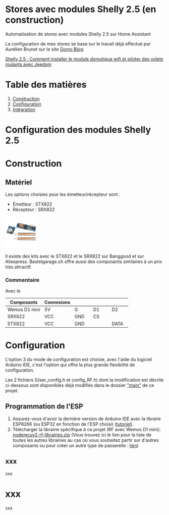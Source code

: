 # Stores avec modules Shelly 2.5 (en construction)

Automatisation de stores avec modules Shelly 2.5 sur Home Assistant

La configuration de mes stores se base sur le travail déjà effectué par Aurélien Brunet sur le site [Domo Blog](https://www.domo-blog.fr):

[Shelly 2.5 : Comment installer le module domotique wifi et piloter des volets roulants avec Jeedom](https://www.domo-blog.fr/shelly-2-5-comment-installer-le-module-domotique-wifi-volets-roulants-jeedom/)

# Table des matières

1. [Construction](#Construction)
2. [Configuration](#Configuration)
3. [Intégration](#Intégration)

# Configuration des modules Shelly 2.5





# Construction

## Matériel

Les options choisies pour les émetteur/récepteur sont :

- Émetteur : STX822
- Récepteur : SRX822

<img src="https://github.com/yvansandoz/OpenMQTT-RF-HA/blob/4fbbad7d5b96a7a5aa151c5fdb4944f830195c67/pictures/stx_srx_822.JPG" alt="822"
	title="STX822/RTX822" width="100" height="100" />



Il existe des kits avec le STX822 et le SRX822 sur Banggood et sur Aliexpress. Bastelgarage.ch offre aussi des composants similaires à un prix très attractif.

### Commentaire

Avec le



| Composants       | Connexions |&nbsp; &nbsp; &nbsp; &nbsp; &nbsp;&nbsp; &nbsp;|&nbsp; &nbsp; &nbsp; &nbsp; &nbsp;&nbsp; &nbsp;|&nbsp; &nbsp; &nbsp; &nbsp; &nbsp;&nbsp; &nbsp;|
| ---------------- | ---------- | ---- | ---- | ---- |
| Wemos D1 mini    | 5V         | G    | D1   | D2   |
| SRX822           | VCC        | GND  | CS   |      |
| STX822           | VCC        | GND  |      | DATA |



# Configuration

L'option 3 du mode de configuration est choisie, avec l'aide du logiciel Arduino IDE, c'est l'option qui offre la plus grande flexibilité de configuration.

Les 2 fichiers (User_config.h et config_RF.h) dont la modification est décrite ci-dessous sont disponibles déjà modifiés dans le dossier ["main"](https://github.com/yvansandoz/OpenMQTT-RF-HA/tree/main/main) de ce projet.

## Programmation de l'ESP

1. Assurez-vous d'avoir la dernière version de Arduino IDE avec la libraire ESP8266 (ou ESP32 en fonction de l'ESP choisi) ([tutoriel](https://github.com/esp8266/Arduino#installing-with-boards-manager)).
2. Télécharger la librairie spécifique à ce projet (RF avec Wemos D1 mini): [nodemcuv2-rf-librairies.zip](https://github.com/1technophile/OpenMQTTGateway/releases/download/v0.9.8/nodemcuv2-rf-libraries.zip) (Vous trouvez ici le lien pour la liste de toutes les autres librairies au cas où vous souhaitez partir sur d'autres composants ou pour créer un autre type de passerelle : [lien](https://github.com/1technophile/OpenMQTTGateway/releases))



## xxx

xxx

# xxx

xxx


